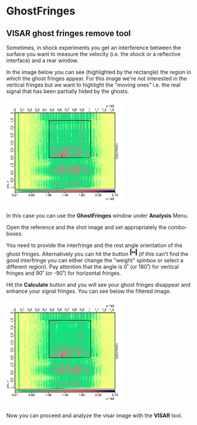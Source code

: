 # GhostFringes

## VISAR ghost fringes remove tool

Sometimes, in shock experiments you get an interference between the
surface you want to measure the velocity (i.e. the shock or a reflective
interface) and a rear window.

In the image below you can see (highlighted by the rectangle) the region
in which the ghost fringes appear. For this image we're not interested
in the vertical fringes but we want to highlight the "moving ones" i.e.
the real signal that has been partially hided by the ghosts.

<img src="ghost1.png"/>


In this case you can use the **GhostFringes** window
under **Analysis** Menu.

Open the reference and the shot image and set appropriately the
combo-boxes.

You need to provide the interfringe and the rest angle orientation of
the ghost fringes. Alternatively you can hit the button <img src="../../resources/icons/refresh2.png" width="20"/> 
(if this can't find the good interfringe you can
either change the "weight" spinbox or select a different region). Pay
attention that the angle is 0˚ (or 180˚) for vertical fringes and 90˚
(or -90˚) for horizontal fringes.

Hit the **Calculate** button and you will see your ghost fringes disappear 
and enhance your signal fringes. You can see below the filtered image.

<img src="ghost2.png"/>

Now you can proceed and analyze the visar image with the
**VISAR** tool.
